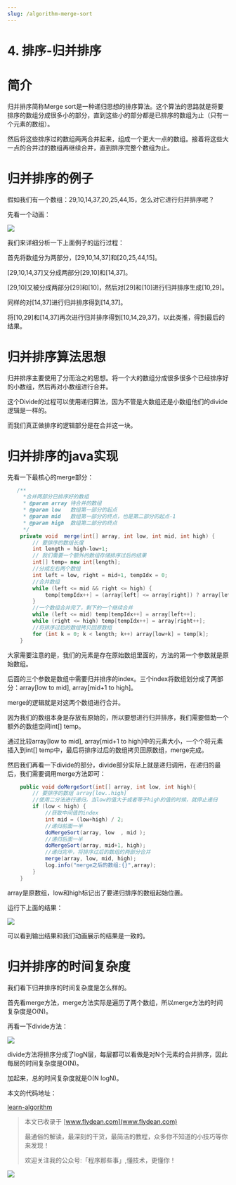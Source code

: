 ```yaml
---
slug: /algorithm-merge-sort
---
```


# 4. 排序-归并排序

# 简介

归并排序简称Merge sort是一种递归思想的排序算法。这个算法的思路就是将要排序的数组分成很多小的部分，直到这些小的部分都是已排序的数组为止（只有一个元素的数组）。

然后将这些排序过的数组两两合并起来，组成一个更大一点的数组。接着将这些大一点的合并过的数组再继续合并，直到排序完整个数组为止。

# 归并排序的例子

假如我们有一个数组：29,10,14,37,20,25,44,15，怎么对它进行归并排序呢？

先看一个动画：

![](https://img-blog.csdnimg.cn/20200709135228799.gif)

我们来详细分析一下上面例子的运行过程：

首先将数组分为两部分，[29,10,14,37]和[20,25,44,15]。

[29,10,14,37]又分成两部分[29,10]和[14,37]。

[29,10]又被分成两部分[29]和[10]，然后对[29]和[10]进行归并排序生成[10,29]。

同样的对[14,37]进行归并排序得到[14,37]。

将[10,29]和[14,37]再次进行归并排序得到[10,14,29,37]，以此类推，得到最后的结果。

# 归并排序算法思想

归并排序主要使用了分而治之的思想。将一个大的数组分成很多很多个已经排序好的小数组，然后再对小数组进行合并。

这个Divide的过程可以使用递归算法，因为不管是大数组还是小数组他们的divide逻辑是一样的。

而我们真正做排序的逻辑部分是在合并这一块。

# 归并排序的java实现

先看一下最核心的merge部分：

~~~java
   /**
     *合并两部分已排序好的数组
     * @param array 待合并的数组
     * @param low   数组第一部分的起点
     * @param mid   数组第一部分的终点，也是第二部分的起点-1
     * @param high  数组第二部分的终点
     */
    private void  merge(int[] array, int low, int mid, int high) {
        // 要排序的数组长度
        int length = high-low+1;
        // 我们需要一个额外的数组存储排序过后的结果
        int[] temp= new int[length];
        //分成左右两个数组
        int left = low, right = mid+1, tempIdx = 0;
        //合并数组
        while (left <= mid && right <= high) {
            temp[tempIdx++] = (array[left] <= array[right]) ? array[left++] : array[right++];
        }
        //一个数组合并完了，剩下的一个继续合并
        while (left <= mid) temp[tempIdx++] = array[left++];
        while (right <= high) temp[tempIdx++] = array[right++];
        //将排序过后的数组拷贝回原数组
        for (int k = 0; k < length; k++) array[low+k] = temp[k];
    }
~~~

大家需要注意的是，我们的元素是存在原始数组里面的，方法的第一个参数就是原始数组。

后面的三个参数是数组中需要归并排序的index。三个index将数组划分成了两部分：array[low to mid], array[mid+1 to high]。

merge的逻辑就是对这两个数组进行合并。

因为我们的数组本身是存放有原始的，所以要想进行归并排序，我们需要借助一个额外的数组空间int[] temp。

通过比较array[low to mid], array[mid+1 to high]中的元素大小，一个个将元素插入到int[] temp中，最后将排序过后的数组拷贝回原数组，merge完成。

然后我们再看一下divide的部分，divide部分实际上就是递归调用，在递归的最后，我们需要调用merge方法即可：

~~~java
    public void doMergeSort(int[] array, int low, int high){
        // 要排序的数组 array[low..high]
        //使用二分法进行递归，当low的值大于或者等于high的值的时候，就停止递归
        if (low < high) {
            //获取中间值的index
            int mid = (low+high) / 2;
            //递归前面一半
            doMergeSort(array, low  , mid );
            //递归后面一半
            doMergeSort(array, mid+1, high);
            //递归完毕，将排序过后的数组的两部分合并
            merge(array, low, mid, high);
            log.info("merge之后的数组:{}",array);
        }
    }
~~~

array是原数组，low和high标记出了要递归排序的数组起始位置。

运行下上面的结果：

![](https://img-blog.csdnimg.cn/20200709141838974.png?x-oss-process=image/watermark,type_ZmFuZ3poZW5naGVpdGk,shadow_0,text_aHR0cDovL3d3dy5mbHlkZWFuLmNvbQ==,size_30,color_8F8F8F,t_70)

可以看到输出结果和我们动画展示的结果是一致的。

# 归并排序的时间复杂度

我们看下归并排序的时间复杂度是怎么样的。

首先看merge方法，merge方法实际是遍历了两个数组，所以merge方法的时间复杂度是O(N)。

再看一下divide方法：

![](https://img-blog.csdnimg.cn/20200709142114129.png)

divide方法将排序分成了logN层，每层都可以看做是对N个元素的合并排序，因此每层的时间复杂度是O(N)。

加起来，总的时间复杂度就是O(N logN)。

本文的代码地址：

[learn-algorithm](https://github.com/ddean2009/learn-algorithm/tree/master/sorting)

> 本文已收录于 [www.flydean.com](www.flydean.com)
>
> 最通俗的解读，最深刻的干货，最简洁的教程，众多你不知道的小技巧等你来发现！
> 
> 欢迎关注我的公众号:「程序那些事」,懂技术，更懂你！

![](https://img-blog.csdnimg.cn/20200709152618916.png)











